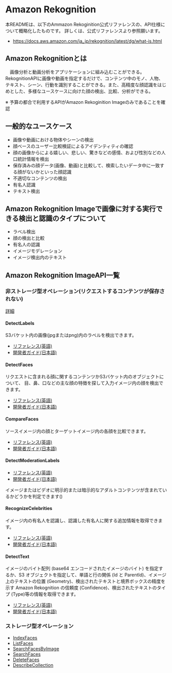 # Amazon Rekognition

本READMEは、以下のAmmazon Rekoginition公式リファレンスの、API仕様について概略化したものです。
詳しくは、公式リファレンスより参照願います。

* https://docs.aws.amazon.com/ja_jp/rekognition/latest/dg/what-is.html

## Amazon Rekognitionとは

　画像分析と動画分析をアプリケーションに組み込むことができる。RekognitionAPIに画像や動画を指定するだけで、コンテンツ中のモノ、人物、テキスト、シーン、行動を識別することができる。また、高精度な顔認識をはじめとした、多様なユースケースに向けた顔の検出、比較、分析ができる。

※ 予算の都合で利用するAPIがAmazon Rekoginition Imageのみであることを確認

## 一般的なユースケース

* 画像や動画における物体やシーンの検出
* 顔ベースのユーザー比較検証によるアイデンティティの確認
* 顔の画像からによる嬉しい、悲しい、驚きなどの感情、および性別などの人口統計情報を検出
* 保存済みの顔データ(画像、動画)と比較して、検索したいデータ中に一致する顔がないかといった顔認識
* 不適切なコンテンツの検出
* 有名人認識
* テキスト検出

## Amazon Rekognition Imageで画像に対する実行できる検出と認識のタイプについて

* ラベル検出
* 顔の検出と比較
* 有名人の認識
* イメージモデレーション
* イメージ検出内のテキスト

## Amazon Rekognition ImageAPI一覧

### 非ストレージ型オペレーション(リクエストするコンテンツが保存されない)

[詳細](https://docs.aws.amazon.com/ja_jp/rekognition/latest/dg/how-it-works-storage-non-storage.html)

#### DetectLabels

S3バケット内の画像(jpgまたはpng)内のラベルを検出できます。

* [リファレンス(英語)](https://docs.aws.amazon.com/ja_jp/rekognition/latest/dg/API_DetectLabels.html)
* [開発者ガイド(日本語)](https://docs.aws.amazon.com/ja_jp/rekognition/latest/dg/labels-detect-labels-image.html)

#### DetectFaces

リクエストに含まれる顔に関するコンテンツかS3バケット内のオブジェクトについて、
目、鼻、口などの主な顔の特徴を探して入力イメージ内の顔を検出できます。

* [リファレンス(英語)](https://docs.aws.amazon.com/ja_jp/rekognition/latest/dg/API_DetectFaces.html)
* [開発者ガイド(日本語)](https://docs.aws.amazon.com/ja_jp/rekognition/latest/dg/faces-detect-images.html)

#### CompareFaces

ソースイメージ内の顔とターゲットイメージ内の各顔を比較できます。

* [リファレンス(英語)](https://docs.aws.amazon.com/ja_jp/rekognition/latest/dg/API_CompareFaces.html)
* [開発者ガイド(日本語)](https://docs.aws.amazon.com/ja_jp/rekognition/latest/dg/faces-comparefaces.html)

#### DetectModerationLabels

* [リファレンス(英語)](https://docs.aws.amazon.com/ja_jp/rekognition/latest/dg/API_DetectModerationLabels.html)
* [開発者ガイド(日本語)](https://docs.aws.amazon.com/ja_jp/rekognition/latest/dg/moderation.html)

イメージまたはビデオに明示的または暗示的なアダルトコンテンツが含まれているかどうかを判定できます()

#### RecognizeCelebrities

イメージ内の有名人を認識し、認識した有名人に関する追加情報を取得できます。

* [リファレンス(英語)](https://docs.aws.amazon.com/ja_jp/rekognition/latest/dg/API_RecognizeCelebrities.html)
* [開発者ガイド(日本語)](https://docs.aws.amazon.com/ja_jp/rekognition/latest/dg/celebrities-procedure-image.html)

#### DetectText

イメージのバイト配列 (base64 エンコードされたイメージのバイト) を指定するか、S3 オブジェクトを指定して、単語と行の関係 (Id と ParentId)、イメージ上のテキストの位置 (Geometry)、検出されたテキストと境界ボックスの精度を示す Amazon Rekognition の信頼度 (Confidence)、検出されたテキストのタイプ (Type)等の情報を取得できます。

* [リファレンス(英語)](https://docs.aws.amazon.com/ja_jp/rekognition/latest/dg/API_DetectText.html)
* [開発者ガイド(日本語)](https://docs.aws.amazon.com/ja_jp/rekognition/latest/dg/text-detecting-text-procedure.html)

### ストレージ型オペレーション

* [IndexFaces](https://docs.aws.amazon.com/ja_jp/rekognition/latest/dg/API_IndexFaces.html)
* [ListFaces](https://docs.aws.amazon.com/ja_jp/rekognition/latest/dg/API_ListFaces.html)
* [SearchFacesByImage](https://docs.aws.amazon.com/ja_jp/rekognition/latest/dg/API_SearchFacesByImage.html)
* [SearchFaces](https://docs.aws.amazon.com/ja_jp/rekognition/latest/dg/API_SearchFaces.html)
* [DeleteFaces](https://docs.aws.amazon.com/ja_jp/rekognition/latest/dg/API_DeleteFaces.html)
* [DescribeCollection](https://docs.aws.amazon.com/ja_jp/rekognition/latest/dg/API_DescribeCollection.html)